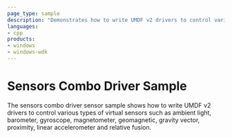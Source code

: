 ```yaml
---
page_type: sample
description: "Demonstrates how to write UMDF v2 drivers to control various types of virtual sensors."
languages:
- cpp
products:
- windows
- windows-wdk
---
```


# Sensors Combo Driver Sample

The sensors combo driver sensor sample shows how to write UMDF v2 drivers to control various types of virtual sensors such as ambient light, barometer, gyroscope, magnetometer, geomagnetic, gravity vector, proximity, linear accelerometer and relative fusion.
